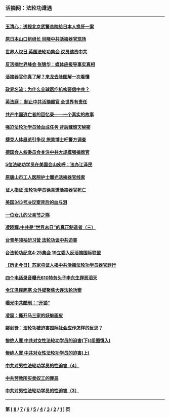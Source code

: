### 活摘网：法轮功遭遇
---
#### [玉清心：透视北京武警总院给日本人换肝一案](../../pages/nf5881/n13771978.md?01070430) 
#### [原日本山口组组长 目睹中共活摘器官现场](../../pages/nf5881/n13767360.md?01070430) 
#### [世界人权日 英国法轮功集会 议员谴责中共](../../pages/nf5881/n13431763.md?01070430) 
#### [反活摘世界峰会 张锦华：媒体应报导事实真相](../../pages/nf5881/n13278502.md?01070430) 
#### [活摘器官你真了解？来龙去脉图解一次看懂](../../pages/nf5881/n13013820.md?01070430) 
#### [政界名流：为什么全球医疗机构要信中共？](../../pages/nf5881/n11945479.md?01070430) 
#### [英法庭： 制止中共活摘器官 全世界有责任](../../pages/nf5881/n11330691.md?01070430) 
#### [共产中国逃亡者的回忆录——一个真实的故事](../../pages/nf5881/n10918649.md?01070430) 
#### [强迫法轮功学员验血成任务 背后藏惊天秘密](../../pages/nf5881/n4252384.md?01070430) 
#### [捷克人体展览引争议 旅美博士吁警方调查](../../pages/nf5881/n9429187.md?01070430) 
#### [德国会人权委员会关注中共大规模强摘器官](../../pages/nf5881/n8418950.md?01070430) 
#### [5位法轮功学员在美国会山疾呼：法办江泽民](../../pages/nf5881/n8101519.md?01070430) 
#### [原唐山市工人医院护士曝光活摘器官线索](../../pages/nf5881/n8076384.md?01070430) 
#### [证人指证 法轮功学员徐真遭活摘器官死亡](../../pages/nf5881/n8042467.md?01070430) 
#### [美国343号决议案背后的血与泪](../../pages/nf5881/n8020684.md?01070430) 
#### [一位女儿的父亲节之殇](../../pages/nf5881/n8014122.md?01070430) 
#### [凌晓辉:中共是“世界末日”的真正制造者（三）](../../pages/nf5881/n4210333.md?01070430) 
#### [台青年领袖研习营 法轮功谈中共迫害](../../pages/nf5881/n4141857.md?01070430) 
#### [台法轮功纪念4‧25集会 19立委入反活摘国际联盟](../../pages/nf5881/n4141821.md?01070430) 
#### [【历史今日】苏家屯证人揭中共活摘法轮功学员器官罪行](../../pages/nf5881/n4135912.md?01070430) 
#### [四个电话录音曝光610特务头子李东生罪恶滔天](../../pages/nf5881/n4040060.md?01070430) 
#### [令江泽民胆寒 众外媒聚焦大连法轮功案](../../pages/nf5881/n3932671.md?01070430) 
#### [曝光中共酷刑：“开锁”](../../pages/nf5881/n3889373.md?01070430) 
#### [凌宸：撕开马三家的妖魅画皮](../../pages/nf5881/n3849369.md?01070430) 
#### [郦剑锋：法轮功被迫害国际社会应作怎样的反思？](../../pages/nf5881/n3824560.md?01070430) 
#### [惨绝人寰 中共对女性法轮功学员的迫害(下)(组图慎入)](../../pages/nf5881/n3816285.md?01070430) 
#### [惨绝人寰 中共对女性法轮功学员的迫害(上)](../../pages/nf5881/n3815374.md?01070430) 
#### [中共对男性法轮功学员的性迫害（4）](../../pages/nf5881/n3769144.md?01070430) 
#### [中共劳教所买卖奴工的罪恶](../../pages/nf5881/n3769378.md?01070430) 
#### [中共对男性法轮功学员的性迫害（3）](../../pages/nf5881/n3768231.md?01070430) 

---
#### 第 [ [8](./8.md?01070430) / [7](./7.md?01070430) / [6](./6.md?01070430) / [5](./5.md?01070430) / [4](./4.md?01070430) / [3](./3.md?01070430) / [2](./2.md?01070430) / [1](./1.md?01070430) ] 页
